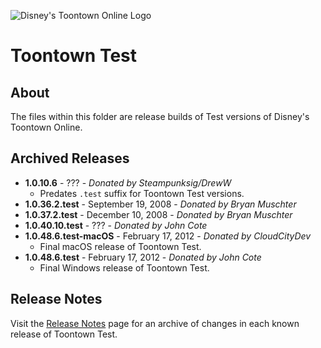 ![Disney's Toontown Online Logo](https://i.imgur.com/VsBbjC5.png)

# Toontown Test

## About

The files within this folder are release builds of Test versions of Disney's Toontown Online.

## Archived Releases

* **1.0.10.6** - ??? -  *Donated by Steampunksig/DrewW*
  * Predates `.test` suffix for Toontown Test versions.
* **1.0.36.2.test** - September 19, 2008 - *Donated by Bryan Muschter*
* **1.0.37.2.test** - December 10, 2008 - *Donated by Bryan Muschter*
* **1.0.40.10.test** - ??? -  *Donated by John Cote*
* **1.0.48.6.test-macOS** - February 17, 2012 -  *Donated by CloudCityDev*
  * Final macOS release of Toontown Test.
* **1.0.48.6.test** - February 17, 2012 -  *Donated by John Cote*
  * Final Windows release of Toontown Test.

## Release Notes

Visit the [Release Notes](RELEASE-NOTES.md) page for an archive of changes in each known release of Toontown Test.
